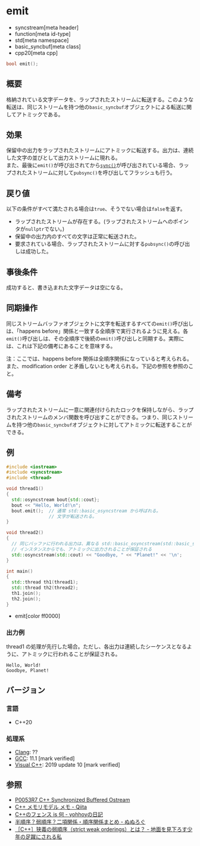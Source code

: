# emit
* syncstream[meta header]
* function[meta id-type]
* std[meta namespace]
* basic_syncbuf[meta class]
* cpp20[meta cpp]


```cpp
bool emit();
```

## 概要
格納されている文字データを、ラップされたストリームに転送する。このような転送は、同じストリームを持つ他の`basic_syncbuf`オブジェクトによる転送に関してアトミックである。


## 効果
保留中の出力をラップされたストリームにアトミックに転送する。出力は、連続した文字の並びとして出力ストリームに現れる。  
また、最後に`emit()`が呼び出されてから[`sync()`](sync.md)が呼び出されている場合、ラップされたストリームに対して`pubsync()`を呼び出してフラッシュも行う。


## 戻り値
以下の条件がすべて満たされる場合は`true`、そうでない場合は`false`を返す。

- ラップされたストリームが存在する。(ラップされたストリームへのポインタが`nullptr`でない。)
- 保留中の出力内のすべての文字は正常に転送された。
- 要求されている場合、ラップされたストリームに対する`pubsync()`の呼び出しは成功した。


## 事後条件
成功すると、書き込まれた文字データは空になる。


## 同期操作
同じストリームバッファオブジェクトに文字を転送するすべての`emit()`呼び出しは、「happens before」関係と一致する全順序で実行されるように見える。各`emit()`呼び出しは、その全順序で後続の`emit()`呼び出しと同期する。実際には、これは下記の備考にあることを意味する。

注：ここでは、happens before 関係は全順序関係になっていると考えられる。また、modification order と矛盾しないとも考えられる。下記の参照を参照のこと。

## 備考
ラップされたストリームに一意に関連付けられたロックを保持しながら、ラップされたストリームのメンバ関数を呼び出すことができる。つまり、同じストリームを持つ他の`basic_syncbuf`オブジェクトに対してアトミックに転送することができる。


## 例
```cpp example
#include <iostream>
#include <syncstream>
#include <thread>

void thread1()
{
  std::osyncstream bout{std::cout};
  bout << "Hello, World!\n";
  bout.emit();  // 通常 std::basic_osyncstream から呼ばれる。
                // 文字が転送される。
}

void thread2()
{
  // 同じバッファに行われる出力は、異なる std::basic_osyncstream(std::basic_syncbuf) の
  // インスタンスからでも、アトミックに出力されることが保証される
  std::osyncstream(std::cout) << "Goodbye, " << "Planet!" << '\n';
}

int main()
{
  std::thread th1(thread1);
  std::thread th2(thread2);
  th1.join();
  th2.join();
}
```
* emit[color ff0000]

### 出力例
thread1 の処理が先行した場合。ただし、各出力は連続したシーケンスとなるように、アトミックに行われることが保証される。

```
Hello, World!
Goodbye, Planet!
```


## バージョン
### 言語
- C++20

### 処理系
- [Clang](/implementation.md#clang): ??
- [GCC](/implementation.md#gcc): 11.1 [mark verified]
- [Visual C++](/implementation.md#visual_cpp): 2019 update 10 [mark verified]


## 参照
- [P0053R7 C++ Synchronized Buffered Ostream](http://www.open-std.org/jtc1/sc22/wg21/docs/papers/2017/p0053r7.pdf)
- [C++ メモリモデル メモ - Qiita](https://qiita.com/nojima/items/57da2c4098309386e26b#modification-order)
- [C++のフェンス is 何 - yohhoyの日記](https://yohhoy.hatenadiary.jp/entry/20130427/p1)
- [半順序？弱順序？二項関係・順序関係まとめ - ぬぬろぐ](http://nunuki.hatenablog.com/entry/2016/12/23/182301)
- [［C++］狭義の弱順序（strict weak orderings）とは？ - 地面を見下ろす少年の足蹴にされる私](https://onihusube.hatenablog.com/entry/2018/09/18/022130)
